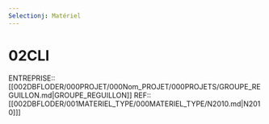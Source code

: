 ```yaml
---
Selectionj: Matériel
---
```

# 02CLI
ENTREPRISE:: [[002DBFLODER/000PROJET/000Nom_PROJET/000PROJETS/GROUPE_REGUILLON.md|GROUPE_REGUILLON]]
REF:: [[002DBFLODER/001MATERIEL_TYPE/000MATERIEL_TYPE/N2010.md|N2010]]]
